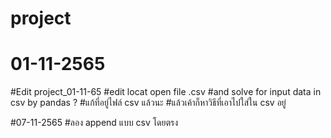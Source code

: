 # project
# 01-11-2565
#Edit project_01-11-65
#edit locat open file .csv
#and solve for input data in csv by pandas ?
#แก้ที่อยู่ไฟล์ csv แล้วนะ
#แล้วเค้าก็หาวิธีที่เอาไปใส่ใน csv อยู่

#07-11-2565
#ลอง append แบบ csv โดยตรง
